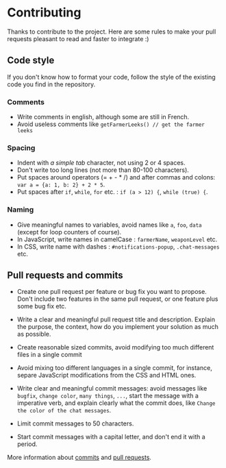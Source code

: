# Contributing

Thanks to contribute to the project. Here are some rules to make your pull requests pleasant to read and faster to integrate :)

## Code style

If you don't know how to format your code, follow the style of the existing code you find in the repository.

### Comments
- Write comments in english, although some are still in French.
- Avoid useless comments like `getFarmerLeeks() // get the farmer leeks`

### Spacing
- Indent with *a simple tab* character, not using 2 or 4 spaces.
- Don't write too long lines (not more than 80-100 characters).
- Put spaces around operators (= + - * /) and after commas and colons: `var a = {a: 1, b: 2} + 2 * 5`.
- Put spaces after `if`, `while`, `for` etc. : `if (a > 12) {`, `while (true) {`.
### Naming
- Give meaningful names to variables, avoid names like `a`, `foo`, `data` (except for loop counters of course).
- In JavaScript, write names in camelCase : `farmerName`, `weaponLevel` etc.
- In CSS, write name with dashes : `#notifications-popup`, `.chat-messages` etc.

## Pull requests and commits

- Create one pull request per feature or bug fix you want to propose. Don't include two features in the same pull request, or one feature plus some bug fix etc.
- Write a clear and meaningful pull request title and description. Explain the purpose, the context, how do you implement your solution as much as possible.

- Create reasonable sized commits, avoid modifying too much different files in a single commit
- Avoid mixing too different languages in a single commit, for instance, separe JavaScript modifications from the CSS and HTML ones.
- Write clear and meaningful commit messages: avoid messages like `bugfix`, `change color`, `many things`, `...`, start the message with a imperative verb, and explain clearly what the commit does, like `Change the color of the chat messages`.
- Limit commit messages to 50 characters.
- Start commit messages with a capital letter, and don't end it with a period.

More information about [commits](http://chris.beams.io/posts/git-commit/) and [pull requests](https://github.com/blog/1943-how-to-write-the-perfect-pull-request).


